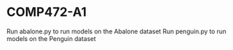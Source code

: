 # COMP472-A1

Run abalone.py to run models on the Abalone dataset
Run penguin.py to run models on the Penguin dataset
